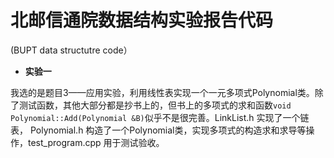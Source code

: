 # 北邮信通院数据结构实验报告代码
(BUPT data structutre code）

- **实验一** 

我选的是题目3——应用实验，利用线性表实现一个一元多项式Polynomial类。除了测试函数，其他大部分都是抄书上的，但书上的多项式的求和函数`void Polynomial::Add(Polynomial &B)`似乎不是很完善。LinkList.h 实现了一个链表， Polynomial.h 构造了一个Polynomial类，实现多项式的构造求和求导等操作，test_program.cpp 用于测试验收。 
